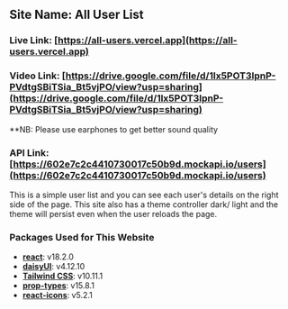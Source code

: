 ## Site Name: All User List
### Live Link: [https://all-users.vercel.app](https://all-users.vercel.app)
### Video Link: [https://drive.google.com/file/d/1lx5POT3lpnP-PVdtgSBiTSia_Bt5vjPO/view?usp=sharing](https://drive.google.com/file/d/1lx5POT3lpnP-PVdtgSBiTSia_Bt5vjPO/view?usp=sharing)
**NB: Please use earphones to get better sound quality

### API Link: [https://602e7c2c4410730017c50b9d.mockapi.io/users](https://602e7c2c4410730017c50b9d.mockapi.io/users)

This is a simple user list and you can see each user's details on the right side of the page.
This site also has a theme controller dark/ light and the theme will persist even when the user reloads the page.

### Packages Used for This Website
- **[react](https://github.com/facebook/react)**: v18.2.0
- **[daisyUI](https://daisyui.com)**: v4.12.10
- **[Tailwind CSS](https://tailwindcss.com)**: v10.11.1
- **[prop-types](https://github.com/facebook/prop-types)**: v15.8.1
- **[react-icons](https://github.com/react-icons/react-icons)**: v5.2.1
